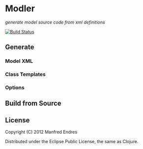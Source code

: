 Modler
======

*generate model source code from xml definitions*


[![Build Status](https://travis-ci.org/Larusso/modeler.png?branch=develop)](https://travis-ci.org/Larusso/modeler) 


## Generate

### Model XML

### Class Templates

### Options

## Build from Source
   

## License

Copyright (C) 2012 Manfred Endres

Distributed under the Eclipse Public License, the same as Clojure.